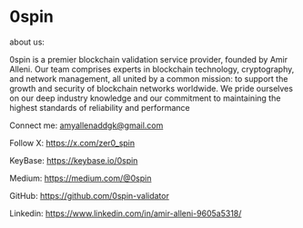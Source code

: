 # 0spin
about us:

0spin is a premier blockchain validation service provider, founded by Amir Alleni. Our team comprises experts in blockchain technology, cryptography, and network management, all united by a common mission: to support the growth and security of blockchain networks worldwide. We pride ourselves on our deep industry knowledge and our commitment to maintaining the highest standards of reliability and performance

Connect me: amyallenaddgk@gmail.com

Follow X: https://x.com/zer0_spin

KeyBase: https://keybase.io/0spin

Medium: https://medium.com/@0spin

GitHub: https://github.com/0spin-validator

Linkedin: https://www.linkedin.com/in/amir-alleni-9605a5318/
